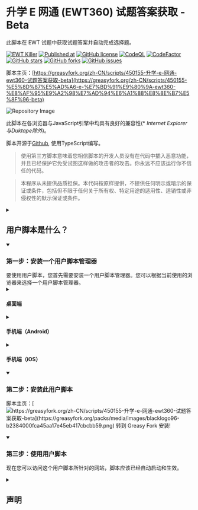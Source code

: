 # 升学 E 网通 (EWT360) 试题答案获取 - Beta
此脚本在 EWT 试题中获取试题答案并自动完成选择题。

[![EWT Killer](https://img.shields.io/github/v/release/houtarchat-cyber/EWT-get-answer?color=5d89d2&label=EWT%20Killer)](https://github.com/houtarchat-cyber/EWT-get-answer/releases/latest)
[![Published at](https://img.shields.io/github/release-date/houtarchat-cyber/EWT-get-answer?color=5d89d2&label=Published%20at)](https://github.com/houtarchat-cyber/EWT-get-answer/releases/latest)
[![GitHub license](https://img.shields.io/github/license/houtarchat-cyber/EWT-get-answer)](https://github.com/houtarchat-cyber/EWT-get-answer/blob/main/LICENSE)
[![CodeQL](https://github.com/houtarchat-cyber/EWT-get-answer/actions/workflows/codeql-analysis.yml/badge.svg)](https://github.com/houtarchat-cyber/EWT-get-answer/actions/workflows/codeql-analysis.yml)
[![CodeFactor](https://www.codefactor.io/repository/github/houtarchat-cyber/ewt-get-answer/badge)](https://www.codefactor.io/repository/github/houtarchat-cyber/ewt-get-answer)
[![GitHub stars](https://img.shields.io/github/stars/houtarchat-cyber/EWT-get-answer)](https://github.com/houtarchat-cyber/EWT-get-answer/stargazers)
[![GitHub forks](https://img.shields.io/github/forks/houtarchat-cyber/EWT-get-answer)](https://github.com/houtarchat-cyber/EWT-get-answer/network/members)
[![GitHub issues](https://img.shields.io/github/issues/houtarchat-cyber/EWT-get-answer)](https://github.com/houtarchat-cyber/EWT-get-answer/issues)

脚本主页：[https://greasyfork.org/zh-CN/scripts/450155-升学-e-网通-ewt360-试题答案获取-beta](https://greasyfork.org/zh-CN/scripts/450155-%E5%8D%87%E5%AD%A6-e-%E7%BD%91%E9%80%9A-ewt360-%E8%AF%95%E9%A2%98%E7%AD%94%E6%A1%88%E8%8E%B7%E5%8F%96-beta)

![Repository Image](https://repository-images.githubusercontent.com/529219578/34135101-3012-44ee-bf33-06e07ad36fd0)

此脚本在各浏览器与JavaScript引擎中均具有良好的兼容性(* *Internet Explorer与Duktape除外*)。

脚本开源于[Github](https://github.com/houtarchat-cyber/EWT-get-answer), 使用TypeScript编写。

> 使用第三方脚本意味着您相信脚本的开发人员没有在代码中插入恶意功能，并且已经保护它免受试图这样做的攻击者的攻击。你永远不应该运行你不信任的代码。

> 本程序从未提供品质担保。本代码按原样提供，不提供任何明示或暗示的保证或条件，包括但不限于任何关于所有权、特定用途的适用性、适销性或非侵权性的默示保证或条件。

<details>
<summary>

## 用户脚本是什么？
</summary>

> 用户脚本是一段代码，它们能够优化您的网页浏览体验。安装之后，有些脚本能为网站添加新的功能，有些能使网站的界面更加易用，有些则能隐藏网站上烦人的部分内容。
</details>

<details open>
<summary>

### 第一步：安装一个用户脚本管理器
</summary>
要使用用户脚本，您首先需要安装一个用户脚本管理器。您可以根据当前使用的浏览器来选择一个用户脚本管理器。

<details>
<summary>

#### 桌面端
</summary>

 - Chrome：[Tampermonkey](https://chrome.google.com/webstore/detail/tampermonkey/dhdgffkkebhmkfjojejmpbldmpobfkfo) 或 [Violentmonkey](https://chrome.google.com/webstore/detail/violent-monkey/jinjaccalgkegednnccohejagnlnfdag)
 - Firefox：[Greasemonkey](https://addons.mozilla.org/firefox/addon/greasemonkey/)、[Tampermonkey](https://addons.mozilla.org/firefox/addon/tampermonkey/) 或 [Violentmonkey](https://addons.mozilla.org/firefox/addon/violentmonkey/)
 - Safari：[Tampermonkey](http://tampermonkey.net/?browser=safari) 或 [Userscripts](https://apps.apple.com/app/userscripts/id1463298887)
 - Microsoft Edge：[Tampermonkey](https://microsoftedge.microsoft.com/addons/detail/tampermonkey/iikmkjmpaadaobahmlepeloendndfphd)
 - Opera：[Tampermonkey](https://addons.opera.com/extensions/details/tampermonkey-beta/) 或 [Violentmonkey](https://violentmonkey.github.io/get-it/)
 - Maxthon：[Violentmonkey](http://extension.maxthon.com/detail/index.php?view_id=1680)
 - AdGuard：（不需要其他软件）
 </details>

<details>
<summary>

#### 手机端（Android）
</summary>

 - Firefox：[Greasemonkey](https://addons.mozilla.org/firefox/addon/greasemonkey/)、[Tampermonkey](https://addons.mozilla.org/firefox/addon/tampermonkey/) 或 [Violentmonkey](https://addons.mozilla.org/firefox/addon/violentmonkey/)
 - Maxthon：[Violentmonkey](http://extension.maxthon.com/detail/index.php?view_id=1680)
 - Dolphin：[Tampermonkey](https://play.google.com/store/apps/details?id=net.tampermonkey.dolphin)
 - UC：[Tampermonkey](https://www.tampermonkey.net/?browser=ucweb&ext=dhdg)
 - Kiwi：[Tampermonkey](https://chrome.google.com/webstore/detail/tampermonkey/dhdgffkkebhmkfjojejmpbldmpobfkfo) 或 [Violentmonkey](https://chrome.google.com/webstore/detail/violent-monkey/jinjaccalgkegednnccohejagnlnfdag)
 - X浏览器
 - [书签地球](https://www.bookmarkearth.com/download/app)
 - [M浏览器](http://mbrowser.nr19.cn/)
 </details>

<details>
<summary>

#### 手机端（iOS）
</summary>

 - Safari：[Tampermonkey](http://tampermonkey.net/?browser=safari) 或 [Userscripts](https://apps.apple.com/app/userscripts/id1463298887)
 - [Gear](https://gear4.app/)：（不需要其他软件）
 </details>
</details>

<details open>
<summary>

### 第二步：安装此用户脚本
</summary>

脚本主页：[![https://greasyfork.org/zh-CN/scripts/450155-升学-e-网通-ewt360-试题答案获取-beta](https://greasyfork.org/packs/media/images/blacklogo96-b2384000fca45aa17e45eb417cbcbb59.png) 转到 Greasy Fork 安装!](https://greasyfork.org/zh-CN/scripts/450155-%E5%8D%87%E5%AD%A6-e-%E7%BD%91%E9%80%9A-ewt360-%E8%AF%95%E9%A2%98%E7%AD%94%E6%A1%88%E8%8E%B7%E5%8F%96-beta)
</details>

<details open>
<summary>

### 第三步：使用用户脚本
</summary>

现在您可以访问这个用户脚本所针对的网站，脚本应该已经自动启动和生效。
</details>

<details>
<summary>

## 声明
</summary>

本程序基于脚本[“升学 E 网通 (EWT360) 试题分析获取 - Beta”](https://greasyfork.org/zh-CN/scripts/448799-%E5%8D%87%E5%AD%A6-e-%E7%BD%91%E9%80%9A-ewt360-%E8%AF%95%E9%A2%98%E5%88%86%E6%9E%90%E8%8E%B7%E5%8F%96-beta)，参考使用了“EWT选择答案获取 V1.3”中的API。

本程序仅供学习交流之用，不得用于商业或其他非法用途。

《EWT选择答案获取V1.3》作者为志成zhi_cheng @zhicheng233 ，源码发布在 [Github](https://github.com/zhicheng233/EWT-get-answer) 。

“EWT选择答案获取V1.3”和本程序均在GNU通用公共许可协议第三版下发布。

可以在 &lt;[http://www.gnu.org/licenses/](http://www.gnu.org/licenses/)&gt; 找到GNU通用公共许可协议的副本。

《EWT选择答案获取V1.3》版权归其作者（即志成zhi_cheng）所有。

本程序版权为：Copyright (C) 2022-2025 Houtar

《EWT选择答案获取V1.3》作者邮箱：[2473367376@qq.com](mailto:2473367376@qq.com)

该程序作者的电子邮件地址：[houtarchaat@gmail.com](mailto:houtarchaat@gmail.com)

Houtar，2022 年 8 月 25 日
</details>